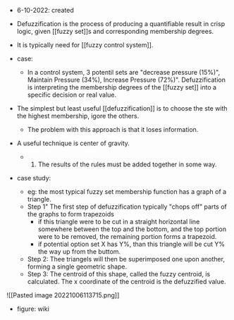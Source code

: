 - 6-10-2022: created
- Defuzzification is the process of producing a quantifiable result in crisp logic, given [[fuzzy set]]s and corresponding membership degrees. 
- It is typically need for [[fuzzy control system]].

- case:
	- In a control system, 3 potentil sets are "decrease pressure (15%)", Maintain Pressure (34%), Increase Pressure (72%)". Defuzzification is interpreting the membership degrees of the [[fuzzy set]] into a specific decision or real value. 

- The simplest but least useful [[defuzzification]] is to choose the ste with the highest membership, igore the others.
	- The problem with this approach is that it loses information. 

- A useful technique is center of gravity. 
	- 1. The results of the rules must be added together in some way. 

- case study:
	- eg: the most typical fuzzy set membership function has a graph of a triangle. 
	- Step 1" The first step of defuzzification typically "chops off" parts of the graphs to form trapezoids 
		- if this triangle were to be cut in a straight horizontal line somewhere between the top and the bottom, and the top portion were to be removed, the remaining portion forms a trapezoid.
		- if potential option set X has Y%, than this triangle will be cut Y% the way up from the buttom.
	- Step 2: Thee triangels will then be superimposed one upon another, forming a single geometric shape.
	- Step 3: The centroid of this shape, called the fuzzy centroid, is calculated. The x coordinate of the centroid is the defuzzified value. 

![[Pasted image 20221006113715.png]]
- figure: wiki